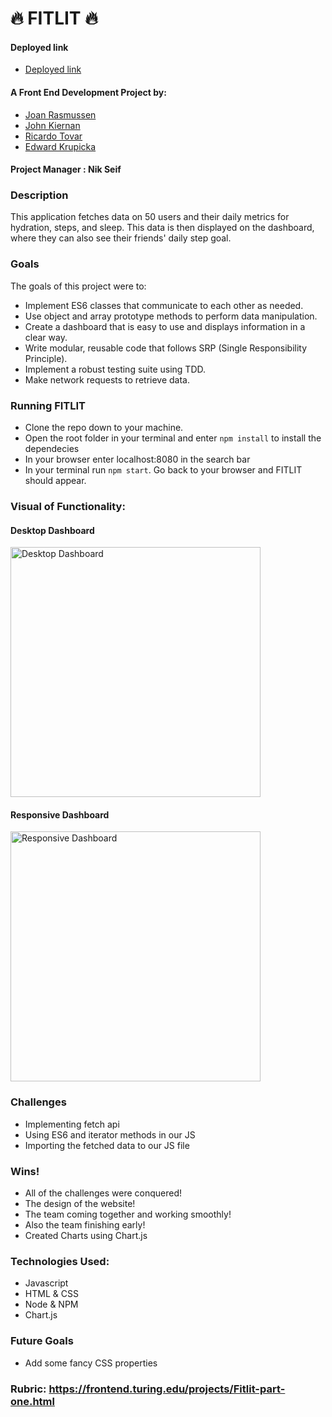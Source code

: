 # 🔥 FITLIT 🔥

#### Deployed link
- [Deployed link](https://raz-joan.github.io/fitlit/)

#### A Front End Development Project by:
- [Joan Rasmussen](https://github.com/raz-joan)
- [John Kiernan](https://github.com/jkiernan12)
- [Ricardo Tovar](https://github.com/JRicardoT)
- [Edward Krupicka](https://github.com/edwardkrupicka)

#### Project Manager : Nik Seif 

### Description
This application fetches data on 50 users and their daily metrics for hydration, steps, and sleep. This data is then displayed on the dashboard, where they can also see their friends' daily step goal.

### Goals
The goals of this project were to:
- Implement ES6 classes that communicate to each other as needed.
- Use object and array prototype methods to perform data manipulation.
- Create a dashboard that is easy to use and displays information in a clear way.
- Write modular, reusable code that follows SRP (Single Responsibility Principle).
- Implement a robust testing suite using TDD.
- Make network requests to retrieve data.

### Running FITLIT
- Clone the repo down to your machine. 
- Open the root folder in your terminal and enter `npm install` to install the dependecies 
- In your browser enter localhost:8080 in the search bar
- In your terminal run `npm start`. Go back to your browser and FITLIT should appear.

### Visual of Functionality:

#### Desktop Dashboard
<img src="https://user-images.githubusercontent.com/86930028/138772057-b7d01b09-83a8-48ba-87f6-a673784e9ae1.gif" alt="Desktop Dashboard" width="400"/>


#### Responsive Dashboard
<img src="https://user-images.githubusercontent.com/86930028/138772364-564f1cd0-0328-47d6-9b70-a1d9e073a271.gif" alt="Responsive Dashboard" width="400"/>


### Challenges
 - Implementing fetch api
 - Using ES6 and iterator methods in our JS
 - Importing the fetched data to our JS file

 ### Wins!
 - All of the challenges were conquered!
 - The design of the website!
 - The team coming together and working smoothly!
 - Also the team finishing early!
 - Created Charts using Chart.js

### Technologies Used:
- Javascript
- HTML & CSS
- Node & NPM
- Chart.js

### Future Goals
- Add some fancy CSS properties

### Rubric: https://frontend.turing.edu/projects/Fitlit-part-one.html